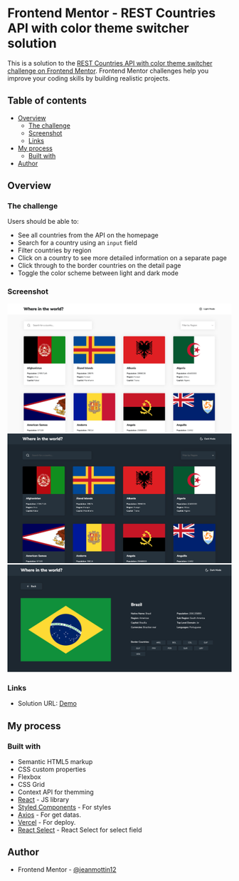 # Frontend Mentor - REST Countries API with color theme switcher solution

This is a solution to the [REST Countries API with color theme switcher challenge on Frontend Mentor](https://www.frontendmentor.io/challenges/rest-countries-api-with-color-theme-switcher-5cacc469fec04111f7b848ca). Frontend Mentor challenges help you improve your coding skills by building realistic projects.

## Table of contents

- [Overview](#overview)
  - [The challenge](#the-challenge)
  - [Screenshot](#screenshot)
  - [Links](#links)
- [My process](#my-process)
  - [Built with](#built-with)
  <!-- - [Useful resources](#useful-resources) -->
- [Author](#author)

## Overview

### The challenge

Users should be able to:

- See all countries from the API on the homepage
- Search for a country using an `input` field
- Filter countries by region
- Click on a country to see more detailed information on a separate page
- Click through to the border countries on the detail page
- Toggle the color scheme between light and dark mode

### Screenshot

![](./screen1.png)
![](./screen2.png)
![](./screen3.png)

### Links

- Solution URL: [Demo](https://where-in-the-world.jeanmottin.dev/)

## My process

### Built with

- Semantic HTML5 markup
- CSS custom properties
- Flexbox
- CSS Grid
- Context API for themming
- [React](https://reactjs.org/) - JS library
- [Styled Components](https://styled-components.com/) - For styles
- [Axios](https://github.com/axios/axios) - For get datas.
- [Vercel](https://vercel.com/) - For deploy.
- [React Select](https://react-select.com/) - React Select for select field
<!--
### Useful resources

- [Example resource 1](https://www.example.com) - This helped me for XYZ reason. I really liked this pattern and will use it going forward.
- [Example resource 2](https://www.example.com) - This is an amazing article which helped me finally understand XYZ. I'd recommend it to anyone still learning this concept.

**Note: Delete this note and replace the list above with resources that helped you during the challenge. These could come in handy for anyone viewing your solution or for yourself when you look back on this project in the future.** -->

## Author

<!-- - Website - [Add your name here](https://www.your-site.com) -->
- Frontend Mentor - [@jeanmottin12](https://www.frontendmentor.io/profile/jeanmottin12)

